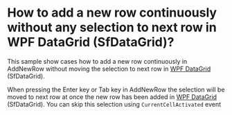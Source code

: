 # How to add a new row continuously without any selection to next row in WPF DataGrid (SfDataGrid)?

This sample show cases how to add a new row continuously in AddNewRow without moving the selection to next row in [WPF DataGrid](https://www.syncfusion.com/wpf-controls/datagrid) (SfDataGrid).

When pressing the Enter key or Tab key in AddNewRow the selection will be moved to next row at once the new row has been added in [WPF DataGrid](https://www.syncfusion.com/wpf-controls/datagrid) (SfDataGrid). You can skip this selection using `CurrentCellActivated` event
